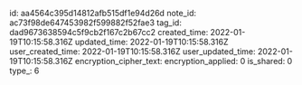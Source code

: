 id: aa4564c395d14812afb515df1e94d26d
note_id: ac73f98de647453982f599882f52fae3
tag_id: dad9673638594c5f9cb2f167c2b67cc2
created_time: 2022-01-19T10:15:58.316Z
updated_time: 2022-01-19T10:15:58.316Z
user_created_time: 2022-01-19T10:15:58.316Z
user_updated_time: 2022-01-19T10:15:58.316Z
encryption_cipher_text: 
encryption_applied: 0
is_shared: 0
type_: 6